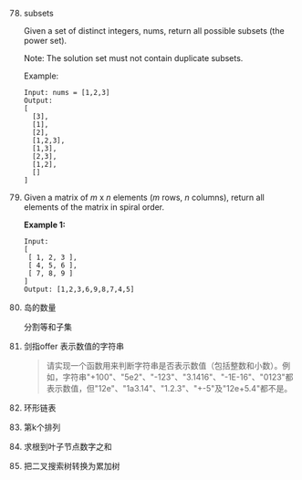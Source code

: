 78. subsets

    Given a set of distinct integers, nums, return all possible subsets (the power set).

    Note: The solution set must not contain duplicate subsets.

    Example:

    ```
    Input: nums = [1,2,3]
    Output:
    [
      [3],
      [1],
      [2],
      [1,2,3],
      [1,3],
      [2,3],
      [1,2],
      []
    ]
    ```

54. Given a matrix of *m* x *n* elements (*m* rows, *n* columns), return all elements of the matrix in spiral order.

    **Example 1:**

    ```
    Input:
    [
     [ 1, 2, 3 ],
     [ 4, 5, 6 ],
     [ 7, 8, 9 ]
    ]
    Output: [1,2,3,6,9,8,7,4,5]
    ```


200. 岛的数量

     分割等和子集

201. 剑指offer 表示数值的字符串

     >  请实现一个函数用来判断字符串是否表示数值（包括整数和小数）。例如，字符串"+100"、"5e2"、"-123"、"3.1416"、"-1E-16"、"0123"都表示数值，但"12e"、"1a3.14"、"1.2.3"、"+-5"及"12e+5.4"都不是。

202. 环形链表

203. 第k个排列

129. 求根到叶子节点数字之和

538. 把二叉搜索树转换为累加树